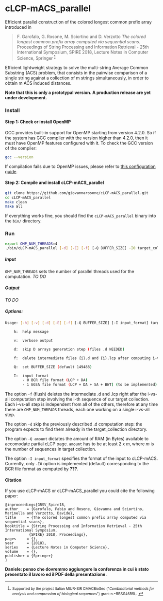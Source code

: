 # cLCP-mACS_parallel

Efficient parallel construction of the colored longest common prefix array introduced in 
>F. Garofalo, G. Rosone, M. Sciortino and D. Verzotto
*The colored longest common prefix array computed via sequential scans.*
Proceedings of String Processing and Information Retrieval - 25th International Symposium, SPIRE 2018, Lecture Notes in Computer Science, Springer <sup id="a1">[1](#f1)</sup>

Efficient lightweight strategy to solve the multi-string Average Common Substring (ACS) problem, that consists in the pairwise comparison of a single string against a collection of m strings simultaneously, in order to obtain m ACS induced distances.

**Note that this is only a prototypal version. A production release are yet under development.**

### Install

#### Step 1: Check or install OpenMP

GCC provides built-in support for OpenMP starting from version 4.2.0. So if the system has GCC compiler with the version higher than 4.2.0, then it must have OpenMP features configured with it. To check the GCC version of the compiler:

```sh
gcc --version
```

If compilation fails due to OpenMP issues, please refer to [this configuration guide](https://www.geeksforgeeks.org/openmp-introduction-with-installation-guide/).


#### Step 2: Compile and install cLCP-mACS_parallel

```sh
git clone https://github.com/giovannarosone/cLCP-mACS_parallel.git
cd cLCP-mACS_parallel
make clean
make all
```

If everything works fine, you should find the `cLCP-mACS_parallel` binary into the `bin/` directory.

### Run

```sh
export OMP_NUM_THREADS=4 
./bin/cLCP-mACS_parallel [-d] [-E] [-f] [-Q BUFFER_SIZE] -I0 target_collection
```

##### Input

`OMP_NUM_THREADS` sets the number of parallel threads used for the computation. 
*TO DO*

##### Output
*TO DO*


##### Options:

```sh
Usage: [-h] [-v] [-d] [-E] [-f] [-Q BUFFER_SIZE] [-I input_format] target_collection

    h:  help message

    v:  verbose output

    d:  skip D arrays generation step (files .d NEEDED)

    f:  delete intermediate files {i}.d and {i}.lcp after computing i-vs-all

    Q:  set BUFFER_SIZE (default 149488)

    I:  input format
        - 0 BCR file format (LCP + DA)
        - 1 EGSA file format (LCP + DA + SA + BWT) (to be implemented)
```

The option `-f` (flush) deletes the intermediate .d and .lcp right after the i-vs-all computation step involving the i-th sequence of our target collection. Each i-vs-all step is independent from all of the others, therefore at any time there are `OMP_NUM_THREADS` threads, each one working on a single i-vs-all step.

The option `-d` skip the previously described .d computation step: the program expects to find them already in the target_collection directory.

The option `-Q amount` dictates the amount of RAM (in Bytes) available to accomodate partial cLCP page. `amount` has to be at least 2 x _m_, where _m_ is the number of sequences in target collection.

The option `-I input_format` specifies the format of the input to cLCP-mACS. Currently, only `-I0` option is implemented (default) corresponding to the BCR file format as computed by **???**.


#### Citation
If you use cLCP-mACS or cLCP-mACS_parallel you could cite the following paper:

    @inproceedings{GRSV_Spire18,
    author    = {Garofalo, Fabio and Rosone, Giovanna and Sciortino, Marinella and Verzotto, Davide},
    title     = {The colored longest common prefix array computed via sequential scans},
    booktitle = {String Processing and Information Retrieval - 25th International Symposium,
               {SPIRE} 2018, Proceedings},
    pages     = {},
    year      = {2018},
    series    = {Lecture Notes in Computer Science},
    volume    = {},
    publisher = {Springer}
    }
    
**Daniele: penso che dovremmo aggiungere la conferenza in cui è stato presentato il lavoro ed il PDF della presentazione.**
    
---
1. <small id="f1"> Supported by the project Italian MIUR-SIR CMACBioSeq ("_Combinatorial methods for analysis and compression of biological sequences_")
grant n.~RBSI146R5L.</small> [↩](#a1)
